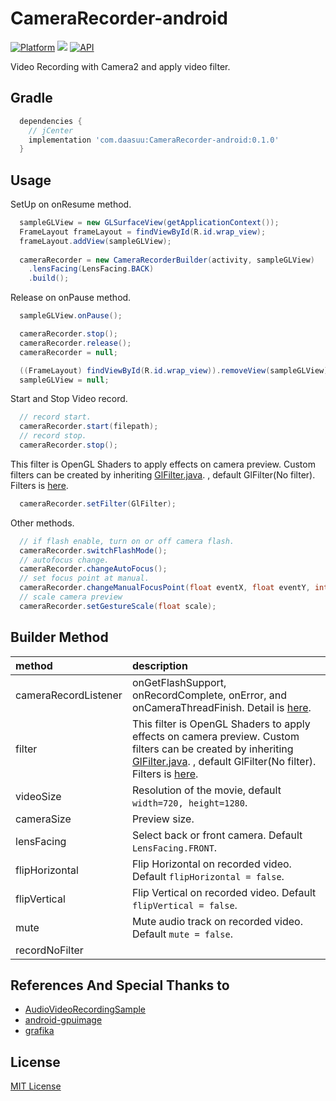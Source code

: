 # CameraRecorder-android
[![Platform](https://img.shields.io/badge/platform-android-green.svg)](http://developer.android.com/index.html)
<img src="https://img.shields.io/badge/license-MIT-green.svg?style=flat">
[![API](https://img.shields.io/badge/API-21%2B-brightgreen.svg?style=flat)](https://android-arsenal.com/api?level=21)

Video Recording with Camera2 and apply video filter.

## Gradle
```groovy
  dependencies {
    // jCenter
    implementation 'com.daasuu:CameraRecorder-android:0.1.0'
  }
```

## Usage
SetUp on onResume method.
```JAVA  
  sampleGLView = new GLSurfaceView(getApplicationContext());
  FrameLayout frameLayout = findViewById(R.id.wrap_view);
  frameLayout.addView(sampleGLView);
  
  cameraRecorder = new CameraRecorderBuilder(activity, sampleGLView)
    .lensFacing(LensFacing.BACK)
    .build();
```
Release on onPause method.
```JAVA
  sampleGLView.onPause();      

  cameraRecorder.stop();
  cameraRecorder.release();
  cameraRecorder = null;

  ((FrameLayout) findViewById(R.id.wrap_view)).removeView(sampleGLView);
  sampleGLView = null;
```
Start and Stop Video record.
```JAVA
  // record start.
  cameraRecorder.start(filepath);
  // record stop.
  cameraRecorder.stop();
```
This filter is OpenGL Shaders to apply effects on camera preview. Custom filters can be created by inheriting <a href="https://github.com/MasayukiSuda/CameraRecorder-android/blob/master/camerarecorder/src/main/java/com/daasuu/camerarecorder/egl/filter/GlFilter.java">GlFilter.java</a>. , default GlFilter(No filter). Filters is <a href="https://github.com/MasayukiSuda/CameraRecorder-android/tree/master/camerarecorder/src/main/java/com/daasuu/camerarecorder/egl/filter">here</a>. 
```JAVA
  cameraRecorder.setFilter(GlFilter);
```
Other methods.
```JAVA
  // if flash enable, turn on or off camera flash. 
  cameraRecorder.switchFlashMode();
  // autofocus change.
  cameraRecorder.changeAutoFocus();
  // set focus point at manual.
  cameraRecorder.changeManualFocusPoint(float eventX, float eventY, int viewWidth, int viewHeight); 
  // scale camera preview
  cameraRecorder.setGestureScale(float scale);
```

## Builder Method
| method | description |
|:---|:---|
| cameraRecordListener | onGetFlashSupport, onRecordComplete, onError, and onCameraThreadFinish. Detail is <a href="https://github.com/MasayukiSuda/CameraRecorder-android/blob/f89aa300178ca61f7e4a30ad9bcdc48ab14412ba/camerarecorder/src/main/java/com/daasuu/camerarecorder/CameraRecordListener.java">here</a>. |
| filter | This filter is OpenGL Shaders to apply effects on camera preview. Custom filters can be created by inheriting <a href="https://github.com/MasayukiSuda/CameraRecorder-android/blob/master/camerarecorder/src/main/java/com/daasuu/camerarecorder/egl/filter/GlFilter.java">GlFilter.java</a>. , default GlFilter(No filter). Filters is <a href="https://github.com/MasayukiSuda/CameraRecorder-android/tree/master/camerarecorder/src/main/java/com/daasuu/camerarecorder/egl/filter">here</a>. |
| videoSize | Resolution of the movie, default `width=720, height=1280`. |
| cameraSize | Preview size. |
| lensFacing | Select back or front camera. Default `LensFacing.FRONT`.  |
| flipHorizontal | Flip Horizontal on recorded video. Default `flipHorizontal = false`. |
| flipVertical | Flip Vertical on recorded video. Default `flipVertical = false`. |
| mute | Mute audio track on recorded video. Default `mute = false`. |
| recordNoFilter |  |


## References And Special Thanks to
* [AudioVideoRecordingSample](https://github.com/saki4510t/AudioVideoRecordingSample)
* [android-gpuimage](https://github.com/CyberAgent/android-gpuimage)
* [grafika](https://github.com/google/grafika)




## License

[MIT License](https://github.com/MasayukiSuda/CameraRecorder-android/blob/master/LICENSE)
